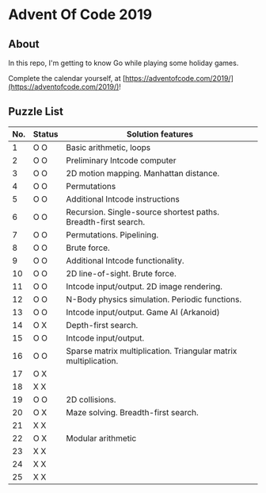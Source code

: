 # Advent Of Code 2019

## About

In this repo, I'm getting to know Go while playing some holiday games.

Complete the calendar yourself, at [https://adventofcode.com/2019/](https://adventofcode.com/2019/)!

## Puzzle List

|No.   | Status  | Solution features |
|------|---------|-------------------|
|1     | O O     | Basic arithmetic, loops
|2     | O O     | Preliminary Intcode computer
|3     | O O     | 2D motion mapping. Manhattan distance.
|4     | O O     | Permutations
|5     | O O     | Additional Intcode instructions
|6     | O O     | Recursion. Single-source shortest paths. Breadth-first search.
|7     | O O     | Permutations. Pipelining.
|8     | O O     | Brute force.
|9     | O O     | Additional Intcode functionality.
|10    | O O     | 2D line-of-sight. Brute force.
|11    | O O     | Intcode input/output. 2D image rendering.
|12    | O O     | N-Body physics simulation. Periodic functions.
|13    | O O     | Intcode input/output. Game AI (Arkanoid)
|14    | O X     | Depth-first search.
|15    | O O     | Intcode input/output.
|16    | O O     | Sparse matrix multiplication. Triangular matrix multiplication.
|17    | O X     | 
|18    | X X     |
|19    | O O     | 2D collisions.
|20    | O X     | Maze solving. Breadth-first search.
|21    | X X     |
|22    | O X     | Modular arithmetic
|23    | X X     |
|24    | X X     |
|25    | X X     |

